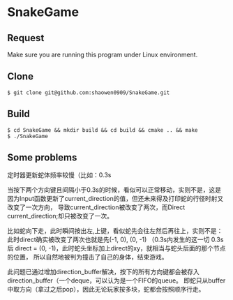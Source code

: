 # SnakeGame

## Request

Make sure you are running this program under Linux environment.

## Clone

```git
$ git clone git@github.com:shaowen0909/SnakeGame.git
```

## Build

```git
$ cd SnakeGame && mkdir build && cd build && cmake .. && make
$ ./SnakeGame
```

## Some problems

定时器更新蛇体频率较慢（比如：0.3s

当按下两个方向键且间隔小于0.3s的时候，看似可以正常移动，实则不是，这是因为Input函数更新了current_direction的值，但还未来得及打印蛇的行径时射又改变了一次方向，
导致current_direction被改变了两次，而Direct current_direction;却只被改变了一次。

比如蛇向下走，此时瞬间按出左,上键，看似蛇先会往左然后再往上，实则不是：
此时direct确实被改变了两次也就是先(-1, 0), (0, -1) （0.3s内发生的这一切
0.3s后 direct = (0, -1)，此时蛇头坐标加上direct的xy，就相当与蛇头后面的那个节点的位置，
所以自然地被判为撞击了自己的身体，结束游戏。

此问题已通过增加direction_buffer解决，按下的所有方向键都会被存入direction_buffer（一个deque，可以认为是一个FIFO的queue。
即蛇只从buffer中取方向（拿过之后pop），因此无论玩家按多块，蛇都会按照顺序行走。

